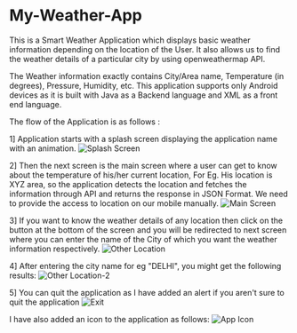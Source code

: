 # My-Weather-App

This is a Smart Weather Application which displays basic weather information depending on the location of the  User. It also allows us to find the weather details of a particular city by using openweathermap API.

The Weather information exactly contains City/Area name, Temperature (in degrees), Pressure, Humidity, etc. This application supports only Android devices as it is built with Java as a Backend language and XML as a front end language.

The flow of the Application is as follows :

1] Application starts with a splash screen displaying the application name with an animation.
  ![Splash Screen](./Screenshots/Splashschreen_screenshot.jpg)  

2] Then the next screen is the main screen where a user can get to know about the temperature of his/her current location, For Eg. His location is XYZ area, so the application detects the location and fetches the information through API and returns the response in JSON Format. We need to provide the access to location on our mobile manually.
![Main Screen](./Screenshots/MainScreen_Screenshot.jpg)  

3] If you want to know the weather details of any location then click on the button at the bottom of the screen and you will be redirected to next screen where you can enter the name of the City of which you want the weather information respectively.
![Other Location](./Screenshots/Other_loc_Screenshot.jpg)  


4] After entering the city name for eg "DELHI", you might get the following results:
![Other Location-2](./Screenshots/Other_loca_Screenshot.jpg)  


5] You can quit the application as I have added an alert if you aren't sure to quit the application
![Exit](./Screenshots/Exit_Screenshot.jpg)  


I have also added an icon to the application as follows:
![App Icon](./Screenshots/App_icon_Screenshot.jpg)  
